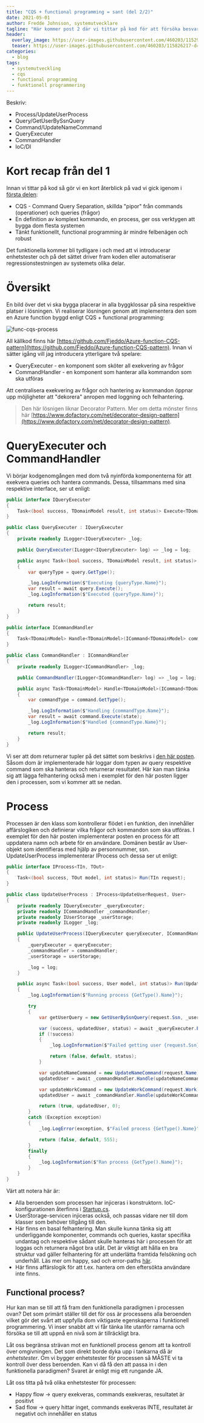 ```yaml
---
title: "CQS + functional programming = sant (del 2/2)"
date: 2021-05-01
author: Fredde Johnsson, systemutvecklare
tagline: "Här kommer post 2 där vi tittar på kod för att försöka besvara frågan 'CQS är ett imperativt mönster, functional programming är en deklarativ paradigm, kan man ändå kombinera dom?'"
header:
  overlay_image: https://user-images.githubusercontent.com/460203/115292819-c3d97580-a156-11eb-972c-d0dad4361b75.jpg
  teaser: https://user-images.githubusercontent.com/460203/115826217-d4b21180-a40a-11eb-894a-e3e367bbe140.png
categories:
  - blog
tags:
  - systemutveckling
  - cqs
  - functional programming
  - funktionell programmering
---
```


Beskriv:
- Process/UpdateUserProcess
- Query/GetUserBySsnQuery
- Command/UpdateNameCommand
- QueryExecuter
- CommandHandler
- IoC/DI

# Kort recap från del 1
Innan vi tittar på kod så gör vi en kort återblick på vad vi gick igenom i [första delen](https://techblogg.infozone.se/blog/cqs-plus-functional-eq-true-1_2/):

- CQS - Command Query Separation, skillda "pipor" från commands (operationer) och queries (frågor)
- En definition av komplext kommando, en process, ger oss verktygen att bygga dom flesta systemen
- Tänkt funktionellt, functional programming är mindre felbenägen och robust

Det funktionella kommer bli tydligare i och med att vi introducerar enhetstester och på det sättet driver fram koden eller automatiserar regressionstestningen av systemets olika delar.

# Översikt
En bild över det vi ska bygga placerar in alla byggklossar på sina respektive platser i lösningen. Vi realiserar lösningen genom att implementera den som en Azure function byggd enligt CQS + functional programming:

![func-cqs-process](https://user-images.githubusercontent.com/460203/116928893-f490d300-ac5d-11eb-86a8-0f84910a30ae.png)

All källkod finns här [https://github.com/Fjeddo/Azure-function-CQS-pattern](https://github.com/Fjeddo/Azure-function-CQS-pattern). Innan vi sätter igång vill jag introducera ytterligare två spelare:
- QueryExecuter - en komponent som sköter all exekvering av frågor
- CommandHandler - en komponent som hanterar alla kommandon som ska utföras

Att centralisera exekvering av frågor och hantering av kommandon öppnar upp möjligheter att "dekorera" anropen med loggning och felhantering.

> Den här lösnigen liknar Decorator Pattern. Mer om detta mönster finns här [https://www.dofactory.com/net/decorator-design-pattern](https://www.dofactory.com/net/decorator-design-pattern).

# QueryExecuter och CommandHandler
Vi börjar kodgenomgången med dom två nyinförda komponenterna för att exekvera queries och hantera commands. Dessa, tillsammans med sina respektive interface, ser ut enligt:

```csharp
public interface IQueryExecuter
{
    Task<(bool success, TDomainModel result, int status)> Execute<TDomainModel>(IQuery<TDomainModel> query);
}

public class QueryExecuter : IQueryExecuter
{
    private readonly ILogger<IQueryExecuter> _log;

    public QueryExecuter(ILogger<IQueryExecuter> log) => _log = log;

    public async Task<(bool success, TDomainModel result, int status)> Execute<TDomainModel>(IQuery<TDomainModel> query)
    {
        var queryType = query.GetType();

        _log.LogInformation($"Executing {queryType.Name}");
        var result = await query.Execute();
        _log.LogInformation($"Executed {queryType.Name}");

        return result;
    }
}
```

```csharp
public interface ICommandHandler
{
    Task<TDomainModel> Handle<TDomainModel>(ICommand<TDomainModel> command, TDomainModel state);
}

public class CommandHandler : ICommandHandler
{
    private readonly ILogger<ICommandHandler> _log;

    public CommandHandler(ILogger<ICommandHandler> log) => _log = log;

    public async Task<TDomainModel> Handle<TDomainModel>(ICommand<TDomainModel> command, TDomainModel state)
    {
        var commandType = command.GetType();

        _log.LogInformation($"Handling {commandType.Name}");
        var result = await command.Execute(state);
        _log.LogInformation($"Handled {commandType.Name}");

        return result;
    }
}
```

Vi ser att dom returnerar tupler på det sättet som beskrivs i [den här posten](https://techblogg.infozone.se/blog/tuples-might-be-good/). Såsom dom är implementerade här loggar dom typen av query respektive command som ska hanteras och returnerar resultatet. Här kan man tänka sig att lägga felhantering också men i exemplet för den här posten ligger den i processen, som vi kommer att se nedan.

# Process
Processen är den klass som kontrollerar flödet i en funktion, den innehåller affärslogiken och definierar vilka frågor och kommandon som ska utföras. I exemplet för den här posten implementerar posten en process för att uppdatera namn och arbete för en användare. Domänen består av User-objekt som identifieras med hjälp av personnummer, ssn. UpdateUserProcess implementerar IProcess och dessa ser ut enligt:

```csharp
public interface IProcess<TIn, TOut>
{
    Task<(bool success, TOut model, int status)> Run(TIn request);
}
```

```csharp
public class UpdateUserProcess : IProcess<UpdateUserRequest, User>
{
    private readonly IQueryExecuter _queryExecuter;
    private readonly ICommandHandler _commandHandler;
    private readonly IUserStorage _userStorage;
    private readonly ILogger _log;

    public UpdateUserProcess(IQueryExecuter queryExecuter, ICommandHandler commandHandler, IUserStorage userStorage, ILogger<UpdateUserProcess> log)
    {
        _queryExecuter = queryExecuter;
        _commandHandler = commandHandler;
        _userStorage = userStorage;

        _log = log;
    }

    public async Task<(bool success, User model, int status)> Run(UpdateUserRequest request)
    {
        _log.LogInformation($"Running process {GetType().Name}");

        try
        {
            var getUserQuery = new GetUserBySsnQuery(request.Ssn, _userStorage);

            var (success, updatedUser, status) = await _queryExecuter.Execute(getUserQuery);
            if (!success)
            {
                _log.LogInformation($"Failed getting user {request.Ssn}");

                return (false, default, status);
            }

            var updateNameCommand = new UpdateNameCommand(request.Name);
            updatedUser = await _commandHandler.Handle(updateNameCommand, updatedUser);

            var updateWorkCommand = new UpdateWorkCommand(request.Work);
            updatedUser = await _commandHandler.Handle(updateWorkCommand, updatedUser);

            return (true, updatedUser, 0);
        }
        catch (Exception exception)
        {
            _log.LogError(exception, $"Failed process {GetType().Name}");

            return (false, default, 555);
        }
        finally
        {
            _log.LogInformation($"Ran process {GetType().Name}");
        }
    }
}
```
Värt att notera här är:
- Alla beroenden som processen har injiceras i konstruktorn. IoC-konfigurationen återfinns i [Startup.cs](https://github.com/Fjeddo/Azure-function-CQS-pattern/blob/master/az-function-cs-cqs-pattern/Startup.cs). 
- UserStorage-servicen injiceras också, och passas vidare ner till dom klasser som behöver tillgång till den.
- Här finns en basal felhantering. Man skulle kunna tänka sig att underliggande komponenter, commands och queries, kastar specifika undantag och respektive sådant skulle hanteras här i processen för att loggas och returnera något bra utåt. Det är viktigt att hålla en bra struktur vad gäller felhantering för att underlätta framtida felsökning och underhåll. Läs mer om happy, sad och error-paths [här](https://techblogg.infozone.se/blog/happy-sad-error/).
- Här finns affärslogik för att t.ex. hantera om den eftersökta användare inte finns.

## Functional process?
Hur kan man se till att få fram den funktionella paradigmen i processen ovan? Det som primärt ställer till det för oss är processens alla beroenden vilket gör det svårt att uppfylla dom viktigaste egenskaperna i funktionell programmering. Vi inser snabbt att vi får tänka lite utanför ramarna och försöka se till att uppnå en nivå som är tillräckligt bra.

Låt oss begränsa strävan mot en funktionell process genom att ta kontroll över omgivningen. Det som direkt borde dyka upp i tankarna då är *enhetstester*. Om vi bygger enhetstester för processen så MÅSTE vi ta kontroll över dess beroenden. Kan vi då få den att passa in i den funktionella paradigmen? Svaret är enligt mig ett rungande JA.

Låt oss titta på två olika enhetstester för processen:
- Happy flow -> query exekveras, commands exekveras, resultatet är positivt
- Sad flow -> query hittar inget, commands exekveras INTE, resultatet är negativt och innehåller en status

